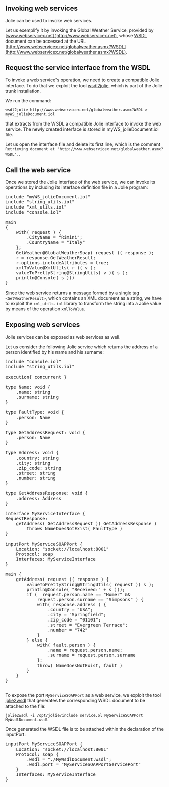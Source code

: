 ## Invoking web services

Jolie can be used to invoke web services.

Let us exemplify it by invoking the Global Weather Service, provided by [www.webservicex.net](http://www.webservicex.net), whose [WSDL](http://www.w3.org/TR/wsdl) document can be accessed at the URL [http://www.webservicex.net/globalweather.asmx?WSDL](http://www.webservicex.net/globalweather.asmx?WSDL).

## Request the service interface from the WSDL

To invoke a web service's operation, we need to create a compatible Jolie interface. To do that we exploit the tool [wsdl2jolie](web_services/wsdl2jolie.html), which is part of the Jolie trunk installation.

We run the command:

`wsdl2jolie http://www.webservicex.net/globalweather.asmx?WSDL > myWS_jolieDocument.iol`

that extracts from the WSDL a compatible Jolie interface to invoke the web service. The newly created interface is stored in myWS_jolieDocument.iol file. 

Let us open the interface file and delete its first line, which is the comment `Retrieving document at 'http://www.webservicex.net/globalweather.asmx?WSDL'.`.

## Call the web service

Once we stored the Jolie interface of the web service, we can invoke its operations by including its interface definition file in a Jolie program:

<pre class="code">
include "myWS_jolieDocument.iol"
include "string_utils.iol"
include "xml_utils.iol"
include "console.iol"

main
{
	with( request ) {
		.CityName = "Rimini";
		.CountryName = "Italy"
	};
	GetWeather@GlobalWeatherSoap( request )( response );
	r = response.GetWeatherResult;
	r.options.includeAttributes = true;
	xmlToValue@XmlUtils( r )( v );
	valueToPrettyString@StringUtils( v )( s );
	println@Console( s )()
}
</pre>

Since the web service returns a message formed by a single tag `<GetWeatherResult>`, which contains an XML document as a string, we have to exploit the `xml_utils.iol` library to transform the string into a Jolie value by means of the operation `xmlToValue`.

## Exposing web services

Jolie services can be exposed as web services as well.

Let us consider the following Jolie service which returns the address of a person identified by his name and his surname:

<pre class="code">
include "console.iol"
include "string_utils.iol"

execution{ concurrent }

type Name: void {
	.name: string
	.surname: string
}

type FaultType: void {
	.person: Name
}

type GetAddressRequest: void {
	.person: Name
}

type Address: void {
	.country: string
	.city: string
	.zip_code: string
	.street: string
	.number: string
}

type GetAddressResponse: void {
	.address: Address
}

interface MyServiceInterface {
RequestResponse:
	getAddress( GetAddressRequest )( GetAddressResponse ) 
		throws NameDoesNotExist( FaultType )
}

inputPort MyServiceSOAPPort {
	Location: "socket://localhost:8001"
	Protocol: soap
	Interfaces: MyServiceInterface
}

main {
	getAddress( request )( response ) {
		valueToPrettyString@StringUtils( request )( s );
		println@Console( "Received:" + s )();
		if (  request.person.name == "Homer" &&
			request.person.surname == "Simpsons" ) {
			with( response.address ) {
				.country = "USA";
				.city = "Springfield";
				.zip_code = "01101";
				.street = "Evergreen Terrace";
				.number = "742"
			}
		} else {
			with( fault.person ) {
				.name = request.person.name;
				.surname = request.person.surname
			};
			throw( NameDoesNotExist, fault )
		}
	}
}

</pre>

To expose the port `MyServiceSOAPPort` as a web service, we exploit the tool [jolie2wsdl](web_services/jolie2wsdl.html) that generates the corresponding WSDL document to be attached to the file:

`jolie2wsdl -i /opt/jolie/include service.ol MyServiceSOAPPort MyWsdlDocument.wsdl`

Once generated the WSDL file is to be attached within the declaration of the inputPort:

<pre class="code">
inputPort MyServiceSOAPPort {
	Location: "socket://localhost:8001"
	Protocol: soap {
		.wsdl = "./MyWsdlDocument.wsdl";
		.wsdl.port = "MyServiceSOAPPortServicePort"
	}
	Interfaces: MyServiceInterface
}
</pre>